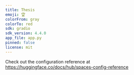 ```yaml
---
title: Thesis
emoji: 🏆
colorFrom: gray
colorTo: red
sdk: gradio
sdk_version: 4.4.0
app_file: app.py
pinned: false
license: mit
---
```


Check out the configuration reference at https://huggingface.co/docs/hub/spaces-config-reference
